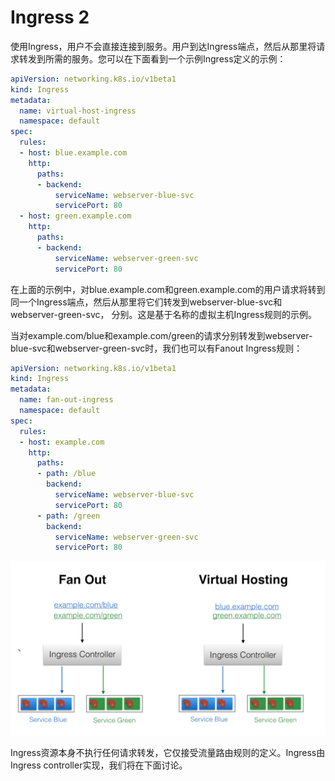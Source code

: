 # Ingress 2

使用Ingress，用户不会直接连接到服务。用户到达Ingress端点，然后从那里将请求转发到所需的服务。您可以在下面看到一个示例Ingress定义的示例：

```yaml
apiVersion: networking.k8s.io/v1beta1
kind: Ingress
metadata:
  name: virtual-host-ingress
  namespace: default
spec:
  rules:
  - host: blue.example.com
    http:
      paths:
      - backend:
          serviceName: webserver-blue-svc
          servicePort: 80
  - host: green.example.com
    http:
      paths:
      - backend:
          serviceName: webserver-green-svc
          servicePort: 80
```

在上面的示例中，对blue.example.com和green.example.com的用户请求将转到同一个Ingress端点，然后从那里将它们转发到webserver-blue-svc和webserver-green-svc， 分别。这是基于名称的虚拟主机Ingress规则的示例。

当对example.com/blue和example.com/green的请求分别转发到webserver-blue-svc和webserver-green-svc时，我们也可以有Fanout Ingress规则：

```yaml
apiVersion: networking.k8s.io/v1beta1
kind: Ingress
metadata:
  name: fan-out-ingress
  namespace: default
spec:
  rules:
  - host: example.com
    http:
      paths:
      - path: /blue
        backend:
          serviceName: webserver-blue-svc
          servicePort: 80
      - path: /green
        backend:
          serviceName: webserver-green-svc
          servicePort: 80
```

![Ingress URL Mapping](../../.gitbook/assets/image%20%2838%29.png)

Ingress资源本身不执行任何请求转发，它仅接受流量路由规则的定义。Ingress由Ingress controller实现，我们将在下面讨论。

